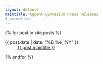 ```yaml
---
layout: default
maintitle: Aquent Gymnasium Press Releases
# permalink:
---
```





{% for post in site.posts %}
<dl>
    <dt>{{ post.date | date: "%B %e, %Y" }}</dt>
    <dd><a href="{{ post.url }}">{{ post.maintitle }}</a></dd>
</dl>
{% endfor %}
